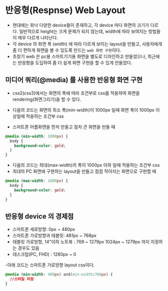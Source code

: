 # 반응형(Respnse) Web Layout

- 현대에는 워낙 다양한 device들이 존재하고, 각 device 마다 화면의 크기가 다르다. 일반적으로 height는 크게 문제가 되지 않는데, width에 따라 보여지는 방법들이 매우 다르게 나타난다.
- 각 device 의 화면 폭 (width) 에 따라 다르게 보이는 layout을 만들고, 사용자에게 좀 더 편하게 화면을 볼 수 있도록 만드는 `web 화면 구현`이다.
- 초창기 web 은 pc용 스마트기기용 화면을 별도로 디자인하고 만들었으나, 최근에는 반응형을 도입하여 좀 더 쉽게 화면 구현을 할 수 있게 만들었다.

## 미디어 쿼리(@media) 를 사용한 반응형 화면 구현

- css2(css3)에서는 화면의 폭에 따라 조건부로 css를 적용하여 화면을 rendering(화면그리기)을 할 수 있다.

- 다음의 코드는 화면의 최소 폭(min-width)이 1000px 일때 화면 폭이 1000px 이상일때 적용하는 조건부 css
- 스마트폰 어플화면을 먼저 만들고 점차 큰 화면을 만들 때

```css
@media (min-width: 1000px) {
  body {
    background-color: gold;
  }
}
```

- 다음의 코드는 최대(max-width)의 폭이 1000px 이하 일때 적용하는 조건부 css
- 최대의 PC 화면에 구현하는 layout을 만들고 점점 작아지는 화면으로 구현할 때

```css
@media (max-width: 1000px) {
  body {
    background-color: gold;
  }
}
```

## 반응형 device 의 경제점

- 스마트폰 세로방향: 0px ~ 480px
- 스마트폰 가로방향과 태블릿: 481px ~ 768px
- 태블릿 가로방향, 14"이하 노트북 : 769 ~ 1279px
  1024px ~ 1279px 까지 지정하는 경우도 있음
- 데스크탑(PC, FHD) : 1280px ~ 0

-아래 코드는 스마트폰 가로방향 layout css이다.

```css
@media (min-width: 480px) and(min-width:768px) {
  //스타일 지정
}
```
